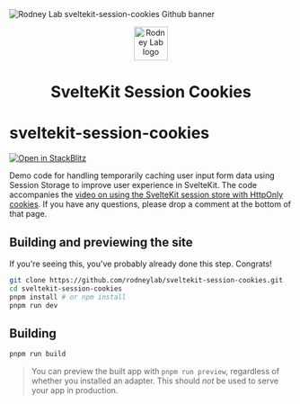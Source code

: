 <img src="./images/rodneylab-github-sveltekit-session-cookies.png" alt="Rodney Lab sveltekit-session-cookies Github banner">

<p align="center">
  <a aria-label="Open Rodney Lab site" href="https://rodneylab.com" rel="nofollow noopener noreferrer">
    <img alt="Rodney Lab logo" src="https://rodneylab.com/assets/icon.png" width="60" />
  </a>
</p>
<h1 align="center">
  SvelteKit Session Cookies
</h1>

# sveltekit-session-cookies

[![Open in StackBlitz](https://developer.stackblitz.com/img/open_in_stackblitz.svg)](https://stackblitz.com/github/rodneylab/sveltekit-session-cookies)

Demo code for handling temporarily caching user input form data using Session Storage to improve user experience in SvelteKit. The code accompanies the <a aria-label="Open Rodney Lab blog post on using Session cookies with Svelte Kit" href="https://rodneylab.com/sveltekit-session-cookies/">video on using the SvelteKit session store with HttpOnly cookies</a>. If you have any questions, please drop a comment at the bottom of that page.

## Building and previewing the site

If you're seeing this, you've probably already done this step. Congrats!

```bash
git clone https://github.com/rodneylab/sveltekit-session-cookies.git
cd sveltekit-session-cookies
pnpm install # or npm install
pnpm run dev
```

## Building

```bash
pnpm run build
```

> You can preview the built app with `pnpm run preview`, regardless of whether you installed an adapter. This should _not_ be used to serve your app in production.

